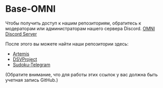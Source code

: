 # Base-OMNI

Чтобы получить доступ к нашим репозиториям, обратитесь к модераторам или администраторам нашего сервера Discord.
[OMNI Discord Server](https://discord.gg/TVcYbwv6)

После этого вы можете найти наши репозитории здесь:
* [Artemis](https://github.com/Base-OMNI/Artemis)
* [DSVProject](https://github.com/Base-OMNI/DSVProject)
* [Sudoku-Telegram](https://github.com/Base-OMNI/Sudoku-Telegram)

(Обратите внимание, что для работы этих ссылок у вас должна быть учетная запись GitHub.)
